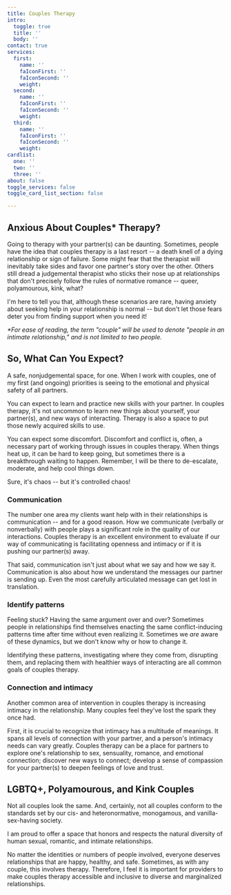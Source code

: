 ```yaml
---
title: Couples Therapy
intro:
  toggle: true
  title: ''
  body: ''
contact: true
services:
  first:
    name: ''
    faIconFirst: ''
    faIconSecond: ''
    weight: 
  second:
    name: ''
    faIconFirst: ''
    faIconSecond: ''
    weight: 
  third:
    name: ''
    faIconFirst: ''
    faIconSecond: ''
    weight: 
cardlist:
  one: ''
  two: ''
  three: ''
about: false
toggle_services: false
toggle_card_list_section: false

---
```


## Anxious About Couples* Therapy?

Going to therapy with your partner(s) can be daunting. Sometimes, people have the idea that couples therapy is a last resort -- a death knell of a dying relationship or sign of failure. Some might fear that the therapist will inevitably take sides and favor one partner's story over the other. Others still dread a judgemental therapist who sticks their nose up at relationships that don't precisely follow the rules of normative romance -- queer, polyamourous, kink, what?

I'm here to tell you that, although these scenarios are rare, having anxiety about seeking help in your relationship is normal -- but don't let those fears deter you from finding support when you need it!

_*For ease of reading, the term "couple" will be used to denote "people in an intimate relationship," and is not limited to two people._ 

## So, What Can You Expect? 

A safe, nonjudgemental space, for one. When I work with couples, one of my first (and ongoing) priorities is seeing to the emotional and physical safety of all partners. 

You can expect to learn and practice new skills with your partner. In couples therapy, it's not uncommon to learn new things about yourself, your partner(s), and new ways of interacting. Therapy is also a space to put those newly acquired skills to use. 

You can expect some discomfort. Discomfort and conflict is, often, a necessary part of working through issues in couples therapy. When things heat up, it can be hard to keep going, but sometimes there is a breakthrough waiting to happen. Remember, I will be there to de-escalate, moderate, and help cool things down. 

Sure, it's chaos -- but it's controlled chaos!

### Communication

The number one area my clients want help with in their relationships is communication -- and for a good reason. How we communicate (verbally or nonverbally) with people plays a significant role in the quality of our interactions. Couples therapy is an excellent environment to evaluate if our way of communicating is facilitating openness and intimacy or if it is pushing our partner(s) away. 

That said, communication isn't just about what we say and how we say it. Communication is also about how we understand the messages our partner is sending up. Even the most carefully articulated message can get lost in translation. 

### Identify patterns

Feeling stuck? Having the same argument over and over? Sometimes people in relationships find themselves enacting the same conflict-inducing patterns time after time without even realizing it. Sometimes we _are_ aware of these dynamics, but we don't know why or how to change it. 

Identifying these patterns, investigating where they come from, disrupting them, and replacing them with healthier ways of interacting are all common goals of couples therapy. 

### Connection and intimacy

Another common area of intervention in couples therapy is increasing intimacy in the relationship. Many couples feel they've lost the spark they once had. 

First, it is crucial to recognize that intimacy has a multitude of meanings. It spans all levels of connection with your partner, and a person's intimacy needs can vary greatly. Couples therapy can be a place for partners to explore one's relationship to sex, sensuality, romance, and emotional connection; discover new ways to connect; develop a sense of compassion for your partner(s) to deepen feelings of love and trust.

## LGBTQ+, Polyamourous, and Kink Couples

Not all couples look the same. And, certainly, not all couples conform to the standards set by our cis- and heteronormative, monogamous, and vanilla-sex-having society. 

I am proud to offer a space that honors and respects the natural diversity of human sexual, romantic, and intimate relationships. 

No matter the identities or numbers of people involved, everyone deserves relationships that are happy, healthy, and safe. Sometimes, as with any couple, this involves therapy. Therefore, I feel it is important for providers to make couples therapy accessible and inclusive to diverse and marginalized relationships. 